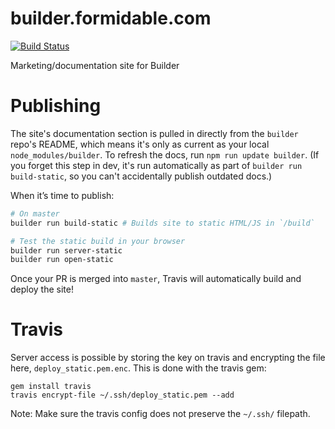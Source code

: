 builder.formidable.com
======================

[![Build Status](https://travis-ci.org/FormidableLabs/builder-docs.svg?branch=master)](https://travis-ci.org/FormidableLabs/builder-docs)

Marketing/documentation site for Builder

# Publishing
The site's documentation section is pulled in directly from the `builder` repo's README, which means it's only as current as your local `node_modules/builder`. To refresh the docs, run `npm run update builder`. (If you forget this step in dev, it's run automatically as part of `builder run build-static`, so you can't accidentally publish outdated docs.)

When it’s time to publish:
```sh
# On master
builder run build-static # Builds site to static HTML/JS in `/build`

# Test the static build in your browser
builder run server-static
builder run open-static
```

Once your PR is merged into `master`, Travis will automatically build and deploy the site!

# Travis

Server access is possible by storing the key on travis and encrypting the file here, `deploy_static.pem.enc`. This is done with the travis gem:

```
gem install travis
travis encrypt-file ~/.ssh/deploy_static.pem --add
```

Note: Make sure the travis config does not preserve the `~/.ssh/` filepath.

